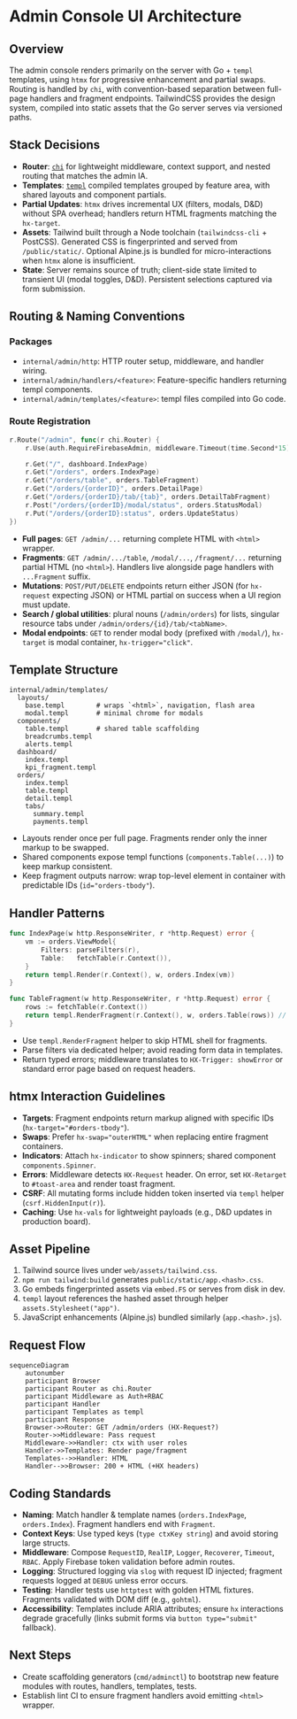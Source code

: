# Admin Console UI Architecture

## Overview

The admin console renders primarily on the server with Go + `templ` templates, using `htmx` for progressive enhancement and partial swaps. Routing is handled by `chi`, with convention-based separation between full-page handlers and fragment endpoints. TailwindCSS provides the design system, compiled into static assets that the Go server serves via versioned paths.

## Stack Decisions

- **Router**: [`chi`](https://github.com/go-chi/chi) for lightweight middleware, context support, and nested routing that matches the admin IA.
- **Templates**: [`templ`](https://templ.guide/) compiled templates grouped by feature area, with shared layouts and component partials.
- **Partial Updates**: `htmx` drives incremental UX (filters, modals, D&D) without SPA overhead; handlers return HTML fragments matching the `hx-target`.
- **Assets**: Tailwind built through a Node toolchain (`tailwindcss-cli` + PostCSS). Generated CSS is fingerprinted and served from `/public/static/`. Optional Alpine.js is bundled for micro-interactions when `htmx` alone is insufficient.
- **State**: Server remains source of truth; client-side state limited to transient UI (modal toggles, D&D). Persistent selections captured via form submission.

## Routing & Naming Conventions

### Packages

- `internal/admin/http`: HTTP router setup, middleware, and handler wiring.
- `internal/admin/handlers/<feature>`: Feature-specific handlers returning templ components.
- `internal/admin/templates/<feature>`: templ files compiled into Go code.

### Route Registration

```go
r.Route("/admin", func(r chi.Router) {
    r.Use(auth.RequireFirebaseAdmin, middleware.Timeout(time.Second*15))

    r.Get("/", dashboard.IndexPage)
    r.Get("/orders", orders.IndexPage)
    r.Get("/orders/table", orders.TableFragment)
    r.Get("/orders/{orderID}", orders.DetailPage)
    r.Get("/orders/{orderID}/tab/{tab}", orders.DetailTabFragment)
    r.Post("/orders/{orderID}/modal/status", orders.StatusModal)
    r.Put("/orders/{orderID}:status", orders.UpdateStatus)
})
```

- **Full pages**: `GET /admin/...` returning complete HTML with `<html>` wrapper.
- **Fragments**: `GET /admin/.../table`, `/modal/...`, `/fragment/...` returning partial HTML (no `<html>`). Handlers live alongside page handlers with `...Fragment` suffix.
- **Mutations**: `POST/PUT/DELETE` endpoints return either JSON (for `hx-request` expecting JSON) or HTML partial on success when a UI region must update.
- **Search / global utilities**: plural nouns (`/admin/orders`) for lists, singular resource tabs under `/admin/orders/{id}/tab/<tabName>`.
- **Modal endpoints**: `GET` to render modal body (prefixed with `/modal/`), `hx-target` is modal container, `hx-trigger="click"`.

## Template Structure

```
internal/admin/templates/
  layouts/
    base.templ        # wraps `<html>`, navigation, flash area
    modal.templ       # minimal chrome for modals
  components/
    table.templ       # shared table scaffolding
    breadcrumbs.templ
    alerts.templ
  dashboard/
    index.templ
    kpi_fragment.templ
  orders/
    index.templ
    table.templ
    detail.templ
    tabs/
      summary.templ
      payments.templ
```

- Layouts render once per full page. Fragments render only the inner markup to be swapped.
- Shared components expose templ functions (`components.Table(...)`) to keep markup consistent.
- Keep fragment outputs narrow: wrap top-level element in container with predictable IDs (`id="orders-tbody"`).

## Handler Patterns

```go
func IndexPage(w http.ResponseWriter, r *http.Request) error {
    vm := orders.ViewModel{
        Filters: parseFilters(r),
        Table:   fetchTable(r.Context()),
    }
    return templ.Render(r.Context(), w, orders.Index(vm))
}

func TableFragment(w http.ResponseWriter, r *http.Request) error {
    rows := fetchTable(r.Context())
    return templ.RenderFragment(r.Context(), w, orders.Table(rows)) // helper wraps templ.Execute
}
```

- Use `templ.RenderFragment` helper to skip HTML shell for fragments.
- Parse filters via dedicated helper; avoid reading form data in templates.
- Return typed errors; middleware translates to `HX-Trigger: showError` or standard error page based on request headers.

## htmx Interaction Guidelines

- **Targets**: Fragment endpoints return markup aligned with specific IDs (`hx-target="#orders-tbody"`).
- **Swaps**: Prefer `hx-swap="outerHTML"` when replacing entire fragment containers.
- **Indicators**: Attach `hx-indicator` to show spinners; shared component `components.Spinner`.
- **Errors**: Middleware detects `HX-Request` header. On error, set `HX-Retarget` to `#toast-area` and render toast fragment.
- **CSRF**: All mutating forms include hidden token inserted via `templ` helper (`csrf.HiddenInput(r)`).
- **Caching**: Use `hx-vals` for lightweight payloads (e.g., D&D updates in production board).

## Asset Pipeline

1. Tailwind source lives under `web/assets/tailwind.css`.
2. `npm run tailwind:build` generates `public/static/app.<hash>.css`.
3. Go embeds fingerprinted assets via `embed.FS` or serves from disk in dev.
4. `templ` layout references the hashed asset through helper `assets.Stylesheet("app")`.
5. JavaScript enhancements (Alpine.js) bundled similarly (`app.<hash>.js`).

## Request Flow

```mermaid
sequenceDiagram
    autonumber
    participant Browser
    participant Router as chi.Router
    participant Middleware as Auth+RBAC
    participant Handler
    participant Templates as templ
    participant Response
    Browser->>Router: GET /admin/orders (HX-Request?)
    Router->>Middleware: Pass request
    Middleware->>Handler: ctx with user roles
    Handler->>Templates: Render page/fragment
    Templates-->>Handler: HTML
    Handler-->>Browser: 200 + HTML (+HX headers)
```

## Coding Standards

- **Naming**: Match handler & template names (`orders.IndexPage`, `orders.Index`). Fragment handlers end with `Fragment`.
- **Context Keys**: Use typed keys (`type ctxKey string`) and avoid storing large structs.
- **Middleware**: Compose `RequestID`, `RealIP`, `Logger`, `Recoverer`, `Timeout`, `RBAC`. Apply Firebase token validation before admin routes.
- **Logging**: Structured logging via `slog` with request ID injected; fragment requests logged at `DEBUG` unless error occurs.
- **Testing**: Handler tests use `httptest` with golden HTML fixtures. Fragments validated with DOM diff (e.g., `gohtml`).
- **Accessibility**: Templates include ARIA attributes; ensure `hx` interactions degrade gracefully (links submit forms via `button type="submit"` fallback).

## Next Steps

- Create scaffolding generators (`cmd/adminctl`) to bootstrap new feature modules with routes, handlers, templates, tests.
- Establish lint CI to ensure fragment handlers avoid emitting `<html>` wrapper.

